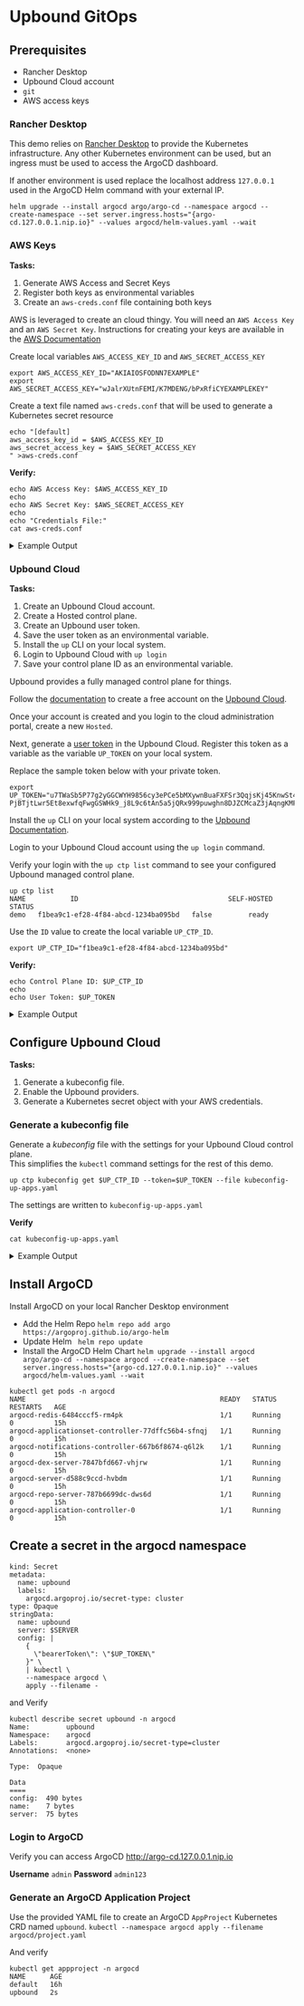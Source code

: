 # Upbound GitOps

## Prerequisites

- Rancher Desktop
- Upbound Cloud account
- `git` 
- AWS access keys

### Rancher Desktop
This demo relies on [Rancher Desktop](https://rancherdesktop.io/) to provide the Kubernetes infrastructure. Any other Kubernetes environment can be used, but an ingress must be used to access the ArgoCD dashboard.  

If another environment is used replace the localhost address `127.0.0.1` used in the ArgoCD Helm command with your external IP.
```
helm upgrade --install argocd argo/argo-cd --namespace argocd --create-namespace --set server.ingress.hosts="{argo-cd.127.0.0.1.nip.io}" --values argocd/helm-values.yaml --wait
```

### AWS Keys
**Tasks:**
1. Generate AWS Access and Secret Keys  
2. Register both keys as environmental variables  
3. Create an `aws-creds.conf` file containing both keys  

AWS is leveraged to create an cloud thingy. You will need an `AWS Access Key` and an `AWS Secret Key`. Instructions for creating your keys are available in the [AWS Documentation](https://docs.aws.amazon.com/IAM/latest/UserGuide/id_credentials_access-keys.html)

Create local variables `AWS_ACCESS_KEY_ID` and `AWS_SECRET_ACCESS_KEY`

```
export AWS_ACCESS_KEY_ID="AKIAIOSFODNN7EXAMPLE"
export AWS_SECRET_ACCESS_KEY="wJalrXUtnFEMI/K7MDENG/bPxRfiCYEXAMPLEKEY"
```

Create a text file named `aws-creds.conf` that will be used to generate a Kubernetes secret resource

```
echo "[default]
aws_access_key_id = $AWS_ACCESS_KEY_ID
aws_secret_access_key = $AWS_SECRET_ACCESS_KEY
" >aws-creds.conf
```

**Verify:**
```
echo AWS Access Key: $AWS_ACCESS_KEY_ID
echo 
echo AWS Secret Key: $AWS_SECRET_ACCESS_KEY
echo 
echo "Credentials File:"
cat aws-creds.conf
```

<details>
<summary> Example Output</summary>

```
AWS Access Key: AKIAIOSFODNN7EXAMPLE

AWS Secret Key: wJalrXUtnFEMI/K7MDENG/bPxRfiCYEXAMPLEKEY

Credentials File:
[default]
aws_access_key_id = AKIAIOSFODNN7EXAMPLE
aws_secret_access_key = CwJalrXUtnFEMI/K7MDENG/bPxRfiCYEXAMPLEKEY  
```

</details>

### Upbound Cloud
**Tasks:**
1. Create an Upbound Cloud account.
2. Create a Hosted control plane.
3. Create an Upbound user token.
4. Save the user token as an environmental variable.
5. Install the `up` CLI on your local system.
6. Login to Upbound Cloud with `up login`
7. Save your control plane ID as an environmental variable.

Upbound provides a fully managed control plane for things.  

Follow the [documentation](https://cloud.upbound.io/docs/getting-started/create-account) to create a free account on the [Upbound Cloud](https://cloud.upbound.io). 

Once your account is created and you login to the cloud administration portal, create a new `Hosted`.

Next, generate a [user token](https://cloud.upbound.io/docs/upbound-cloud/connecting-to-control-planes) in the Upbound Cloud. Register this token as a variable as the variable `UP_TOKEN` on your local system.

Replace the sample token below with your private token.  

```
export UP_TOKEN="u7TWaSb5P77g2yGGCWYH9856cy3ePCe5bMXywnBuaFXFSr3QqjsKj45KnwSt4byKLZwmnp4mdGqMJQvtCdM4nD8WcLxJekkPXRt7bymRk6wTRERdwdeJJZ7MS9NcZ.uZcYUdpxTyttyNhE2zGCGt9Qz43hfXrq2tpLqd2NCMg87bBrRSQcvaXxqzyEQtnp9ChH-PjBTjtLwr5Et8exwfqFwgGSWHk9_j8L9c6tAn5a5jQRx999puwghn8DJZCMcaZ3jAqngKMFECyTX3aqGtRT8Ts53yDU4ebVbHNtXZnVE9hCnwVp4MgnBeu9ynkcr5kfwrsuuJeNgJLTnQQdJj4TybhMNmZSDNCYYQVV9EqqjhyWnCJzr5avhQm4FSuNPdHdq8c2B7te9HrNnCf3apUAEuuzcGZGV7u9UcxnCdZsX79ESmJmDTx3WUyQcBVhFSAe2vzkej6bdF2vvuq"
```

Install the `up` CLI on your local system according to the [Upbound Documentation](https://cloud.upbound.io/docs/cli).

Login to your Upbound Cloud account using the `up login` command.

Verify your login with the `up ctp list` command to see your configured Upbound managed control plane.

```
up ctp list
NAME           ID                                     SELF-HOSTED   STATUS
demo   f1bea9c1-ef28-4f84-abcd-1234ba095bd   false         ready
```

Use the `ID` value to create the local variable `UP_CTP_ID`.  

`export UP_CTP_ID="f1bea9c1-ef28-4f84-abcd-1234ba095bd"`

**Verify:**
```
echo Control Plane ID: $UP_CTP_ID
echo 
echo User Token: $UP_TOKEN
```
<details>
<summary>Example Output</summary>

```
Control Plane ID: f1bea9c1-ef28-4f84-abcd-1234ba095bd

User Token: u7TWaSb5P77g2yGGCWYH9856cy3ePCe5bMXywnBuaFXFSr3QqjsKj45KnwSt4byKLZwmnp4mdGqMJQvtCdM4nD8WcLxJekkPXRt7bymRk6wTRERdwdeJJZ7MS9NcZ.uZcYUdpxTyttyNhE2zGCGt9Qz43hfXrq2tpLqd2NCMg87bBrRSQcvaXxqzyEQtnp9ChH-PjBTjtLwr5Et8exwfqFwgGSWHk9_j8L9c6tAn5a5jQRx999puwghn8DJZCMcaZ3jAqngKMFECyTX3aqGtRT8Ts53yDU4ebVbHNtXZnVE9hCnwVp4MgnBeu9ynkcr5kfwrsuuJeNgJLTnQQdJj4TybhMNmZSDNCYYQVV9EqqjhyWnCJzr5avhQm4FSuNPdHdq8c2B7te9HrNnCf3apUAEuuzcGZGV7u9UcxnCdZsX79ESmJmDTx3WUyQcBVhFSAe2vzkej6bdF2vvuq
```

</details>

## Configure Upbound Cloud
**Tasks:**
1. Generate a kubeconfig file.
2. Enable the Upbound providers.
3. Generate a Kubernetes secret object with your AWS credentials.

### Generate a kubeconfig file 
Generate a *kubeconfig* file with the settings for your Upbound Cloud control plane.  
This simplifies the `kubectl` command settings for the rest of this demo.  

`up ctp kubeconfig get $UP_CTP_ID --token=$UP_TOKEN --file kubeconfig-up-apps.yaml`

The settings are written to `kubeconfig-up-apps.yaml`

**Verify**
```
cat kubeconfig-up-apps.yaml
```

<details>
<summary>Example Output</summary>

```
apiVersion: v1
clusters:
- cluster:
    server: https://proxy.upbound.io/controlPlanes/f1bea9c1-ef28-4f84-abcd-1234ba095bd
  name: upbound-f1bea9c1-ef28-4f84-abcd-1234ba095bd
contexts:
- context:
    cluster: upbound-f1bea9c1-ef28-4f84-abcd-1234ba095bd
    user: upbound-f1bea9c1-ef28-4f84-abcd-1234ba095bd
  name: upbound-f1bea9c1-ef28-4f84-abcd-1234ba095bd
current-context: upbound-f1bea9c1-ef28-4f84-abcd-1234ba095bd
kind: Config
preferences: {}
users:
- name: upbound-f1bea9c1-ef28-4f84-abcd-1234ba095bd
  user:
    token: u7TWaSb5P77g2yGGCWYH9856cy3ePCe5bMXywnBuaFXFSr3QqjsKj45KnwSt4byKLZwmnp4mdGqMJQvtCdM4nD8WcLxJekkPXRt7bymRk6wTRERdwdeJJZ7MS9NcZ.uZcYUdpxTyttyNhE2zGCGt9Qz43hfXrq2tpLqd2NCMg87bBrRSQcvaXxqzyEQtnp9ChH-PjBTjtLwr5Et8exwfqFwgGSWHk9_j8L9c6tAn5a5jQRx999puwghn8DJZCMcaZ3jAqngKMFECyTX3aqGtRT8Ts53yDU4ebVbHNtXZnVE9hCnwVp4MgnBeu9ynkcr5kfwrsuuJeNgJLTnQQdJj4TybhMNmZSDNCYYQVV9EqqjhyWnCJzr5avhQm4FSuNPdHdq8c2B7te9HrNnCf3apUAEuuzcGZGV7u9UcxnCdZsX79ESmJmDTx3WUyQcBVhFSAe2vzkej6bdF2vvuq
```

</summary>

### Enable the Upbound Providers
Using the `kubeconfig-up-apps.yaml` configuration file add providers to your Upbound Cloud control plane.

- AWS: `kubectl --kubeconfig kubeconfig-up-apps.yaml apply --filename crossplane-config/provider-aws.yaml`
- SQL: `kubectl --kubeconfig kubeconfig-up-apps.yaml apply --filename crossplane-config/config-sql.yaml`
- Custom App: `kubectl --kubeconfig kubeconfig-up-apps.yaml apply --filename crossplane-config/config-app.yaml`

**Verify:**
```
kubectl --kubeconfig kubeconfig-up-apps.yaml get providers
```

<details>
<summary>Example Output</summary>

```
kubectl --kubeconfig kubeconfig-up-apps.yaml get providers
NAME                             INSTALLED   HEALTHY   PACKAGE                                 AGE
crossplane-provider-aws          True        True      crossplane/provider-aws:v0.24.1         21h
crossplane-provider-helm         True        True      crossplane/provider-helm:v0.10.0        21h
crossplane-provider-kubernetes   True        True      crossplane/provider-kubernetes:v0.3.0   21h
crossplane-provider-sql          True        True      crossplane/provider-sql:v0.4.1          21h
```
</details>

### Generate and Use the AWS Secret Object
Use your AWS credentials to generate a secret object in the `upbound-system` namespace
`kubectl --kubeconfig kubeconfig-up-apps.yaml --namespace upbound-system create secret generic aws-creds --from-file creds=./aws-creds.conf`

```
kubectl --kubeconfig kubeconfig-up-apps.yaml get secrets aws-creds -n upbound-system                                                               ✔  rancher-desktop ⎈
NAME        TYPE     DATA   AGE
aws-creds   Opaque   1      32m```

Next, use this token to generate an AWS provider configuration
`kubectl --kubeconfig kubeconfig-up-apps.yaml apply --filename crossplane-config/provider-config-aws-up.yaml`

And view the Kubernetes object with `kubectl --kubeconfig kubeconfig-up-apps.yaml describe providerconfigs.aws.crossplane.io`

<details>
<summary>Provider configuration output</summary>
```
Name:         default
Namespace:
Labels:       <none>
Annotations:  <none>
API Version:  aws.crossplane.io/v1beta1
Kind:         ProviderConfig
Metadata:
  Creation Timestamp:  2022-05-11T20:48:48Z
  Finalizers:
    in-use.crossplane.io
  Generation:  1
  Managed Fields:
    API Version:  aws.crossplane.io/v1beta1
    Fields Type:  FieldsV1
    fieldsV1:
      f:metadata:
        f:finalizers:
          .:
          v:"in-use.crossplane.io":
      f:status:
    Manager:      crossplane-aws-provider
    Operation:    Update
    Time:         2022-05-11T20:48:48Z
    API Version:  aws.crossplane.io/v1beta1
    Fields Type:  FieldsV1
    fieldsV1:
      f:metadata:
        f:annotations:
          .:
          f:kubectl.kubernetes.io/last-applied-configuration:
      f:spec:
        .:
        f:credentials:
          .:
          f:secretRef:
            .:
            f:key:
            f:name:
            f:namespace:
          f:source:
    Manager:         kubectl-client-side-apply
    Operation:       Update
    Time:            2022-05-11T20:48:48Z
  Resource Version:  623737527
  UID:               a4fd6381-c410-4a92-a653-f869b655eaa5
Spec:
  Credentials:
    Secret Ref:
      Key:        creds
      Name:       aws-creds
      Namespace:  upbound-system
    Source:       Secret
Status:
Events:  <none>```
</details>

## Install ArgoCD

Install ArgoCD on your local Rancher Desktop environment
- Add the Helm Repo
`helm repo add argo https://argoproj.github.io/argo-helm`
- Update Helm 
` helm repo update`
- Install the ArgoCD Helm Chart 
`helm upgrade --install argocd argo/argo-cd --namespace argocd --create-namespace --set server.ingress.hosts="{argo-cd.127.0.0.1.nip.io}" --values argocd/helm-values.yaml --wait`

```
kubectl get pods -n argocd
NAME                                                READY   STATUS    RESTARTS   AGE
argocd-redis-6484cccf5-rm4pk                        1/1     Running   0          15h
argocd-applicationset-controller-77dffc56b4-sfnqj   1/1     Running   0          15h
argocd-notifications-controller-667b6f8674-q6l2k    1/1     Running   0          15h
argocd-dex-server-7847bfd667-vhjrw                  1/1     Running   0          15h
argocd-server-d588c9ccd-hvbdm                       1/1     Running   0          15h
argocd-repo-server-787b6699dc-dws6d                 1/1     Running   0          15h
argocd-application-controller-0                     1/1     Running   0          15h
```

## Create a secret in the argocd namespace
```echo "apiVersion: v1
kind: Secret
metadata:
  name: upbound
  labels:
    argocd.argoproj.io/secret-type: cluster
type: Opaque
stringData:
  name: upbound
  server: $SERVER
  config: |
    {
      \"bearerToken\": \"$UP_TOKEN\"
    }" \
    | kubectl \
    --namespace argocd \
    apply --filename -
```

and Verify
```
kubectl describe secret upbound -n argocd
Name:         upbound
Namespace:    argocd
Labels:       argocd.argoproj.io/secret-type=cluster
Annotations:  <none>

Type:  Opaque

Data
====
config:  490 bytes
name:    7 bytes
server:  75 bytes
```


### Login to ArgoCD
Verify you can access ArgoCD
http://argo-cd.127.0.0.1.nip.io
<!-- argologin.gif -->
**Username** `admin`
**Password** `admin123`

### Generate an ArgoCD Application Project
Use the provided YAML file to create an ArgoCD `AppProject` Kubernetes CRD named `upbound`.
`kubectl --namespace argocd apply --filename argocd/project.yaml`

And verify 
```
kubectl get appproject -n argocd
NAME      AGE
default   16h
upbound   2s
```

